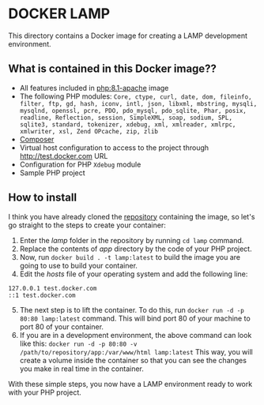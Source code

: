 # DOCKER LAMP

This directory contains a Docker image for creating a LAMP development environment.

## What is contained in this Docker image??

- All features included in [php:8.1-apache](https://hub.docker.com/layers/library/php/8.1-apache/images/sha256-5d686eaf1235b1c1900dcae1199c3b42857d569a84ce2e304621e3f81a149868) image
- The following PHP modules: ```Core, ctype, curl, date, dom, fileinfo, filter, ftp, gd, hash, iconv, intl, json, libxml, mbstring, mysqli, mysqlnd, openssl, pcre, PDO, pdo_mysql, pdo_sqlite, Phar, posix, readline, Reflection, session, SimpleXML, soap, sodium, SPL, sqlite3, standard, tokenizer, xdebug, xml, xmlreader, xmlrpc, xmlwriter, xsl, Zend OPcache, zip, zlib```
- [Composer](https://getcomposer.org/)
- Virtual host configuration to access to the project through http://test.docker.com URL
- Configuration for PHP ```Xdebug``` module
- Sample PHP project

## How to install

I think you have already cloned the [repository](https://github.com/juanmacivico87/docker) containing the image, so let's go straight to the steps to create your container: 

1. Enter the *lamp* folder in the repository by running ```cd lamp``` command.
2. Replace the contents of *app* directory by the code of your PHP project.
3. Now, run ```docker build . -t lamp:latest``` to build the image you are going to use to build your container.
4. Edit the *hosts* file of your operating system and add the following line:

```
127.0.0.1 test.docker.com
::1 test.docker.com
```

5. The next step is to lift the container. To do this, run ```docker run -d -p 80:80 lamp:latest``` command. This will bind port 80 of your machine to port 80 of your container.
6. If you are in a development environment, the above command can look like this: ```docker run -d -p 80:80 -v /path/to/repository/app:/var/www/html lamp:latest``` This way, you will create a volume inside the container so that you can see the changes you make in real time in the container.

With these simple steps, you now have a LAMP environment ready to work with your PHP project.

